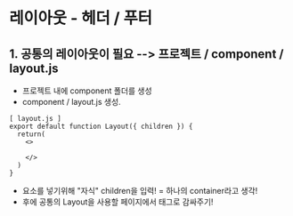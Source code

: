 # 레이아웃 - 헤더 / 푸터

## 1. 공통의 레이아웃이 필요 --> 프로젝트 / component / layout.js

- 프로젝트 내에 component 폴더를 생성
- component / layout.js 생성.

```
[ layout.js ]
export default function Layout({ children }) {
  return(
    <>

    </>
  )
}
```

- 요소를 넣기위해 "자식" children을 입력! = 하나의 container라고 생각!
- 후에 공통의 Layout을 사용할 페이지에서 <Layout> 태그로 감싸주기!
